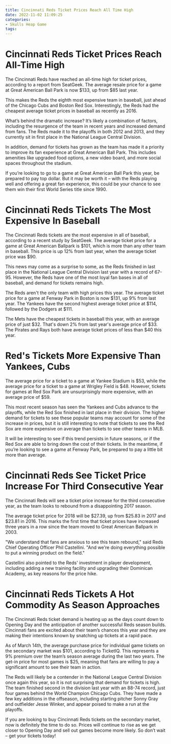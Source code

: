 ```yaml
---
title: Cincinnati Reds Ticket Prices Reach All Time High
date: 2022-11-02 11:09:25
categories:
- Skulls Heap Game
tags:
---
```



#  Cincinnati Reds Ticket Prices Reach All-Time High

The Cincinnati Reds have reached an all-time high for ticket prices, according to a report from SeatGeek. The average resale price for a game at Great American Ball Park is now $133, up from $85 last year.

This makes the Reds the eighth most expensive team in baseball, just ahead of the Chicago Cubs and Boston Red Sox. Interestingly, the Reds had the cheapest average ticket prices in baseball as recently as 2016.

What’s behind the dramatic increase? It’s likely a combination of factors, including the resurgence of the team in recent years and increased demand from fans. The Reds made it to the playoffs in both 2012 and 2013, and they currently sit in first place in the National League Central Division.

In addition, demand for tickets has grown as the team has made it a priority to improve its fan experience at Great American Ball Park. This includes amenities like upgraded food options, a new video board, and more social spaces throughout the stadium.

If you’re looking to go to a game at Great American Ball Park this year, be prepared to pay top dollar. But it may be worth it – with the Reds playing well and offering a great fan experience, this could be your chance to see them win their first World Series title since 1990.

#  Cincinnati Reds Tickets The Most Expensive In Baseball

The Cincinnati Reds tickets are the most expensive in all of baseball, according to a recent study by SeatGeek. The average ticket price for a game at Great American Ballpark is $101, which is more than any other team in baseball. This price is up 12% from last year, when the average ticket price was $90.

This news may come as a surprise to some, as the Reds finished in last place in the National League Central Division last year with a record of 67-95. However, the Reds have one of the most loyal fan bases in all of baseball, and demand for tickets remains high.

The Reds aren't the only team with high prices this year. The average ticket price for a game at Fenway Park in Boston is now $131, up 9% from last year. The Yankees have the second highest average ticket price at $114, followed by the Dodgers at $111.

The Mets have the cheapest tickets in baseball this year, with an average price of just $32. That's down 2% from last year's average price of $33. The Pirates and Rays both have average ticket prices of less than $40 this year.

#  Red's Tickets More Expensive Than Yankees, Cubs

The average price for a ticket to a game at Yankee Stadium is $53, while the average price for a ticket to a game at Wrigley Field is $48. However, tickets for games at Red Sox Park are unsurprisingly more expensive, with an average price of $59.

This most recent season has seen the Yankees and Cubs advance to the playoffs, while the Red Sox finished in last place in their division. The higher demand for tickets to see these popular teams may account for some of the increase in prices, but it is still interesting to note that tickets to see the Red Sox are more expensive on average than tickets to see other teams in MLB.

It will be interesting to see if this trend persists in future seasons, or if the Red Sox are able to bring down the cost of their tickets. In the meantime, if you’re looking to see a game at Fenway Park, be prepared to pay a little bit more than average.

#  Cincinnati Reds See Ticket Price Increase For Third Consecutive Year

The Cincinnati Reds will see a ticket price increase for the third consecutive year, as the team looks to rebound from a disappointing 2017 season.

The average ticket price for 2018 will be $27.39, up from $25.83 in 2017 and $23.81 in 2016. This marks the first time that ticket prices have increased three years in a row since the team moved to Great American Ballpark in 2003.

"We understand that fans are anxious to see this team rebound," said Reds Chief Operating Officer Phil Castellini. "And we're doing everything possible to put a winning product on the field."

Castellini also pointed to the Reds' investment in player development, including adding a new training facility and upgrading their Dominican Academy, as key reasons for the price hike.

#  Cincinnati Reds Tickets A Hot Commodity As Season Approaches

The Cincinnati Reds ticket demand is heating up as the days count down to Opening Day and the anticipation of another successful Reds season builds. Cincinnati fans are excited about their team’s chances this year and they are making their intentions known by snatching up tickets at a rapid pace.

As of March 14th, the average purchase price for individual game tickets on the secondary market was $101, according to TicketIQ. This represents a 9% premium over the team’s season average during the last two years. The get-in price for most games is $25, meaning that fans are willing to pay a significant amount to see their team in action.

The Reds will likely be a contender in the National League Central Division once again this year, so it is not surprising that demand for tickets is high. The team finished second in the division last year with an 88-74 record, just four games behind the World Champion Chicago Cubs. They have made a few key additions in the offseason, including starting pitcher Sonny Gray and outfielder Jesse Winker, and appear poised to make a run at the playoffs.

If you are looking to buy Cincinnati Reds tickets on the secondary market, now is definitely the time to do so. Prices will continue to rise as we get closer to Opening Day and sell out games become more likely. So don’t wait – get your tickets today!